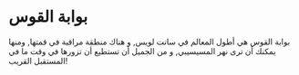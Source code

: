 # بوابة القوس

بوابة القوس هي أطول المعالم في سانت لويس, و هناك منطقة مراقبة في قمتها, ومنها
يمكنك أن ترى نهر المسيسيبي, و من الجميل أن تستطيع أن تزورها في وقت ما في
المستقبل القريب!
